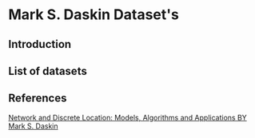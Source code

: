 Mark S. Daskin Dataset's
===

Introduction
---

List of datasets
---

References
---

[Network and Discrete Location: Models, Algorithms and Applications BY 
Mark S. Daskin](https://daskin.engin.umich.edu/network-discrete-location/)
